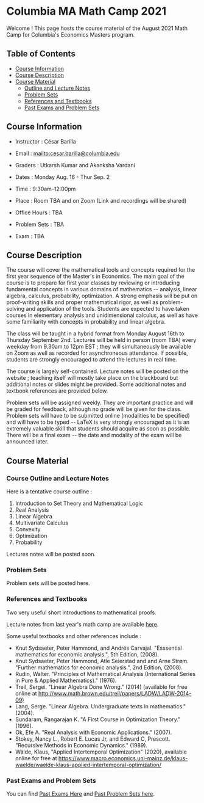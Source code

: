 # Columbia MA Math Camp 2021
Welcome ! This page hosts the course material of the August 2021 Math Camp for Columbia's Economics Masters program.

## Table of Contents

* [Course Information](#course-information)
* [Course Description](#course-description)
* [Course Material](#course-material)
    - [Outline and Lecture Notes](#course-outline-and-lecture-notes)
    - [Problem Sets](#problem-sets)
	- [References and Textbooks](#references-and-textbooks)
	- [Past Exams and Problem Sets](#past-exams-and-problem-sets)

## Course Information

* Instructor : César Barilla
* Email : <mailto:cesar.barilla@columbia.edu>
* Graders : Utkarsh Kumar and Akanksha Vardani

* Dates : Monday Aug. 16 - Thur Sep. 2 
* Time : 9:30am-12:00pm
* Place : Room TBA and on Zoom (Link and recordings will be shared)
* Office Hours : TBA

* Problem Sets : TBA
* Exam : TBA

## Course Description

The course will cover the mathematical tools and concepts required for the first year sequence of the Master's in Economics. The main goal of the course is to prepare for first year classes by reviewing or introducing fundamental concepts in various domains of mathematics -- analysis, linear algebra, calculus, probability, optimization. A strong emphasis will be put on proof-writing skills and proper mathematical rigor, as well as problem-solving and application of the tools. Students are expected to have taken courses in elementary analysis and unidimensional calculus, as well as have some familiarity with concepts in probability and linear algebra.

The class will be taught in a hybrid format from Monday August 16th to Thursday September 2nd. Lectures will be held in person (room TBA) every weekday from 9.30am to 12pm EST ; they will simultaneously be available on Zoom as well as recorded for asynchroneous attendance. If possible, students are strongly encouraged to attend the lectures in real time.

The course is largely self-contained. Lecture notes will be posted on the website ; teaching itself will mostly take place on the blackboard but additional notes or slides might be provided. Some additional notes and textbook references are provided below.

Problem sets will be assigned weekly. They are important practice and will be graded for feedback, although no grade will be given for the class. Problem sets will have to be submitted online (modalities to be specified) and will have to be typed -- LaTeX is very strongly encouraged as it is an extremely valuable skill that students should acquire as soon as possible. There will be a final exam -- the date and modality of the exam will be announced later.

## Course Material

### Course Outline and Lecture Notes

Here is a tentative course outline :

1. Introduction to Set Theory and Mathematical Logic
2. Real Analysis
3. Linear Algebra
4. Multivariate Calculus
5. Convexity
6. Optimization
7. Probability

Lectures notes will be posted soon.

### Problem Sets

Problem sets will be posted here.

### References and Textbooks

Two very useful short introductions to mathematical proofs.

Lecture notes from last year's math camp are available [here](https://github.com/CesarBarilla/Columbia-MA-Math-Camp-2021/tree/main/2020%20Lecture%20Notes).

Some useful textbooks and other references include :
* Knut Sydsaeter, Peter Hammond, and Andrés Carvajal. "Esssential mathematics for economic analysis.", 5th Edition, (2008). 
* Knut Sydsaeter, Peter Hammond, Atle Seierstad and and Arne Strøm. "Further mathematics for economic analysis.", 2nd Edition, (2008). 
* Rudin, Walter. "Principles of Mathematical Analysis (International Series in Pure & Applied Mathematics)." (1976).
* Treil, Sergei. "Linear Algebra Done Wrong." (2014) (available for free online at <http://www.math.brown.edu/treil/papers/LADW/LADW-2014-09)>
* Lang, Serge. "Linear Algebra. Undergraduate texts in mathematics." (2004).
* Sundaram, Rangarajan K. "A First Course in Optimization Theory." (1996). 
* Ok, Efe A. "Real Analysis with Economic Applications." (2007). 
* Stokey, Nancy L., Robert E. Lucas Jr, and Edward C, Prescott. "Recursive Methods in Economic Dynamics." (1989).
* Wälde, Klaus, "Applied Intertemporal Optimization" (2020), available online for free at <https://www.macro.economics.uni-mainz.de/klaus-waelde/waelde-klaus-applied-intertemporal-optimization/>

### Past Exams and Problem Sets

You can find [Past Exams Here](https://github.com/CesarBarilla/Columbia-MA-Math-Camp-2021/tree/main/Past%20Exams) and [Past Problem Sets here](https://github.com/CesarBarilla/Columbia-MA-Math-Camp-2021/tree/main/Past%20Problem%20Sets).